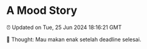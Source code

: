 # A Mood Story

⏰ Updated on Tue, 25 Jun 2024 18:16:21 GMT

💭 Thought: Mau makan enak setelah deadline selesai.

